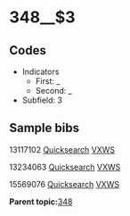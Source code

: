 # 348\_\_$3

## Codes

-   Indicators
    -   First: \_
    -   Second: \_
-   Subfield: 3

## Sample bibs

13117102 [Quicksearch](https://search.library.yale.edu/catalog/13117102) [VXWS](http://prodorbis.library.yale.edu:7014/vxws/GetHoldingsService?bibId=13117102)

13234063 [Quicksearch](https://search.library.yale.edu/catalog/13234063) [VXWS](http://prodorbis.library.yale.edu:7014/vxws/GetHoldingsService?bibId=13234063)

15569076 [Quicksearch](https://search.library.yale.edu/catalog/15569076) [VXWS](http://prodorbis.library.yale.edu:7014/vxws/GetHoldingsService?bibId=15569076)

**Parent topic:**[348](../../tags/348/348.md)

